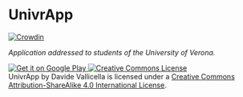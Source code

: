 UnivrApp 
========
[![Crowdin](https://d322cqt584bo4o.cloudfront.net/univrapp/localized.png)](https://crowdin.com/project/univrapp)

*Application addressed to students of the University of Verona.*

<a href="https://play.google.com/store/apps/details?id=com.cellasoft.univrapp">
  <img alt="Get it on Google Play"
       src="https://developer.android.com/images/brand/en_generic_rgb_wo_60.png" />
</a>


<a rel="license" href="http://creativecommons.org/licenses/by-sa/4.0/">
 <img alt="Creative Commons License" style="border-width:0" src="https://i.creativecommons.org/l/by-sa/4.0/88x31.png" />
</a>
<br />
<span xmlns:dct="http://purl.org/dc/terms/" property="dct:title">UnivrApp</span> by 
<span xmlns:cc="http://creativecommons.org/ns#" property="cc:attributionName">Davide Vallicella</span> is licensed under a 
<a rel="license" href="http://creativecommons.org/licenses/by-sa/4.0/">Creative Commons Attribution-ShareAlike 4.0 International License</a>.
